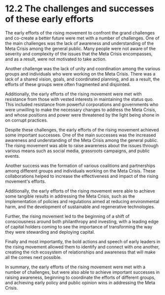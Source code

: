 # 12.2 The challenges and successes of these early efforts

The early efforts of the rising movement to confront the grand challenges and co-create a better future were met with a number of challenges. One of the main challenges was the lack of awareness and understanding of the Meta Crisis among the general public. Many people were not aware of the severity and complexity of the issues that the Meta Crisis encompasses, and as a result, were not motivated to take action.

Another challenge was the lack of unity and coordination among the various groups and individuals who were working on the Meta Crisis. There was a lack of a shared vision, goals, and coordinated planning, and as a result, the efforts of these groups were often fragmented and disjointed.

Additionally, the early efforts of the rising movement were met with resistance from those with vested interests in maintaining the status quo. This included resistance from powerful corporations and governments who were unwilling to make the necessary changes to address the Meta Crisis, and whose positions and power were threatened by the light being shone in on corrupt practices. 

Despite these challenges, the early efforts of the rising movement achieved some important successes. One of the main successes was the increased awareness and understanding of the Meta Crisis among the general public. The rising movement was able to raise awareness about the issues through various means such as social media, grassroots campaigns, and public events.

Another success was the formation of various coalitions and partnerships among different groups and individuals working on the Meta Crisis. These collaborations helped to increase the effectiveness and impact of the rising movement's efforts.

Additionally, the early efforts of the rising movement were able to achieve some tangible results in addressing the Meta Crisis, such as the implementation of policies and regulations aimed at reducing environmental harm, and the development of sustainable and regenerative technologies.

Further, the rising movement led to the beginning of a shift of consciousness around both philanthropy and investing, with a leading edge of capital holders coming to see the importance of transforming the way they were stewarding and deploying capital. 

Finally and most importantly, the bold actions and speech of early leaders in the rising movement allowed them to identify and connect with one another, creating the rich ecosystem of relationships and awareness that will make all the comes next possible. 

In summary, the early efforts of the rising movement were met with a number of challenges, but were also able to achieve important successes in raising awareness, beginning to coordinate the efforts of different groups, and achieving early policy and public opinion wins in addressing the Meta Crisis.